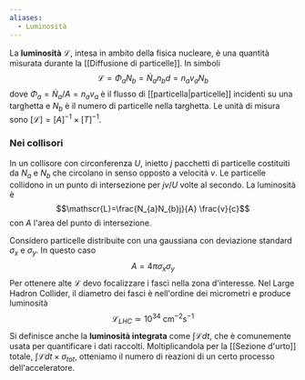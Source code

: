 ```yaml
---
aliases:
  - Luminosità
---
```

La **luminosità** $\mathscr{L}$, intesa in ambito della fisica nucleare, è una quantità misurata durante la [[Diffusione di particelle]]. In simboli
$$\mathscr{L}=\Phi_{a}N_{b}=\dot{N}_{a}n_{b}d=n_{a}v_{a}N_{b}$$
dove $\Phi_{a}=\dot{N}_{a}/A=n_{a}v_{a}$ è il flusso di [[particella|particelle]] incidenti su una targhetta e $N_{b}$ è il numero di particelle nella targhetta. Le unità di misura sono $[\mathscr{L}]=[A]^{-1}\times[T]^{-1}$.
### Nei collisori
In un collisore con circonferenza $U$, inietto $j$ pacchetti di particelle costituiti da $N_{a}$ e $N_{b}$ che circolano in senso opposto a velocità $v$. Le particelle collidono in un punto di intersezione per $jv/U$ volte al secondo. La luminosità è
$$\mathscr{L}=\frac{N_{a}N_{b}j}{A} \frac{v}{c}$$
con $A$ l'area del punto di intersezione.

Considero particelle distribuite con una gaussiana con deviazione standard $\sigma_{x}$ e $\sigma_{y}$. In questo caso
$$A=4\pi\sigma_{x}\sigma_{y}$$
Per ottenere alte $\mathscr{L}$ devo focalizzare i fasci nella zona d'interesse. Nel Large Hadron Collider, il diametro dei fasci è nell'ordine dei micrometri e produce luminosità
$$\mathscr{L}_{LHC}\simeq10^{34}\text{ cm}^{-2}\text{s}^{-1}$$
Si definisce anche la **luminosità integrata** come $\int\mathscr{L} dt$, che è comunemente usata per quantificare i dati raccolti. Moltiplicandola per la [[Sezione d'urto]] totale, $\int\mathscr{L}dt\times\sigma_{tot}$, otteniamo il numero di reazioni di un certo processo dell'acceleratore.